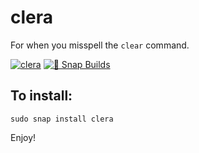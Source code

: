 # clera

For when you misspell the `clear` command.

[![clera](https://snapcraft.io/clera/badge.svg)](https://snapcraft.io/clera) [![🧪 Snap Builds](https://github.com/kz6fittycent/clera/workflows/%F0%9F%A7%AA%20Snap%20Builds/badge.svg)](https://github.com/kz6fittycent/clera/actions?query=workflow:"🧪+Snap+Builds")

## To install:
```
sudo snap install clera
```

Enjoy!
